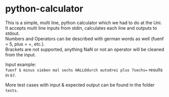 # python-calculator
This is a simple, multi line, python calculator which we had to do at the Uni.  
It accepts multi line inputs from stdin, calculates each line and outputs to stdout.  
Numbers and Operators can be described with german words as well (fuenf = 5, plus = +, etc.).  
Brackets are not supported, anything NaN or not an operator will be cleaned from the input.  

Input example:  
`fuenf $ minus sieben mal sechs HALLOdurch autodrei plus 7sechs=` results in `67`.  

More test cases with input & expected output can be found in the folder `tests`.  
